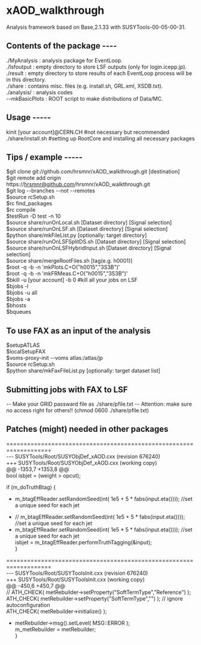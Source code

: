 # xAOD_walkthrough
Analysis framework based on Base,2.1.33 with SUSYTools-00-05-00-31.

## Contents of the package ----
./MyAnalysis : analysis package for EventLoop.  
./lsfoutput  : empty directory to store LSF outputs (only for login.icepp.jp).  
./result     : empty directory to store results of each EventLoop process will be in this directory.  
./share      : contains misc. files (e.g. install.sh, GRL.xml, XSDB.txt).  
./analysis/  : analysis codes  
  --mkBasicPlots : ROOT script to make distributions of Data/MC.  

## Usage -----
kinit [your account]@CERN.CH #not necessary but recommended  
./share/install.sh #setting up RootCore and installing all necessary packages  

## Tips / example -----
$git clone git://github.com/hrsmnr/xAOD_walkthrough.git [destination]  
$git remote add origin https://hrsmnr@github.com/hrsmnr/xAOD_walkthrough.git  
$git log --branches --not --remotes  
$source rcSetup.sh  
$rc find_packages  
$rc compile  
$testRun -D test -n 10  
$source share/runOnLocal.sh [Dataset directory] [Signal selection]  
$source share/runOnLSF.sh [Dataset directory] [Signal selection]  
$python share/mkFileList.py [optionally: target directory]  
$source share/runOnLSFSplitDS.sh [Dataset directory] [Signal selection]  
$source share/runOnLSFHybridInput.sh [Dataset directory] [Signal selection]  
$source share/mergeRootFiles.sh [tag(e.g. h0001)]  
$root -q -b -n 'mkPlots.C+O("h0015","3S3B")'  
$root -q -b -n 'mkFRMeas.C+O("h0015","3S3B")'  
$bkill -u [your account] -b 0 #kill all your jobs on LSF  
$bjobs -l  
$bjobs -u all  
$bjobs -a  
$bhosts  
$bqueues  

## To use FAX as an input of the analysis  
$setupATLAS  
$localSetupFAX  
$voms-proxy-init --voms atlas:/atlas/jp  
$source rcSetup.sh  
$python share/mkFaxFileList.py [optionally: target dataset list]  
## Submitting jobs with FAX to LSF  
-- Make your GRID passward file as ./share/pfile.txt
-- Attention: make sure no access right for others!! (chmod 0600 ./share/pfile.txt)

## Patches (might) needed in other packages
===================================================================  
--- SUSYTools/Root/SUSYObjDef_xAOD.cxx  (revision 676240)  
+++ SUSYTools/Root/SUSYObjDef_xAOD.cxx  (working copy)  
@@ -1353,7 +1353,8 @@  
   bool isbjet = (weight > opcut);  
 
   if (m_doTruthBtag) {  
-    m_btagEffReader.setRandomSeed(int( 1e5 + 5 * fabs(input.eta()))); //set a unique seed for each jet  
+    //    m_btagEffReader.setRandomSeed(int( 1e5 + 5 * fabs(input.eta()))); //set a unique seed for each jet  
+    m_btagEffReader.setRandomSeed(int( 1e5 * 5 * fabs(input.eta()))); //set a unique seed for each jet  
     isbjet = m_btagEffReader.performTruthTagging(&input);  
   }  
 
===================================================================  
--- SUSYTools/Root/SUSYToolsInit.cxx    (revision 676240)  
+++ SUSYTools/Root/SUSYToolsInit.cxx    (working copy)  
@@ -450,6 +450,7 @@  
     // ATH_CHECK( metRebuilder->setProperty("SoftTermType","Reference") );  
     ATH_CHECK( metRebuilder->setProperty("SoftTermType","") ); // ignore autoconfiguration  
     ATH_CHECK( metRebuilder->initialize() );  
+    metRebuilder->msg().setLevel( MSG::ERROR );  
     m_metRebuilder = metRebuilder;  
   }  
